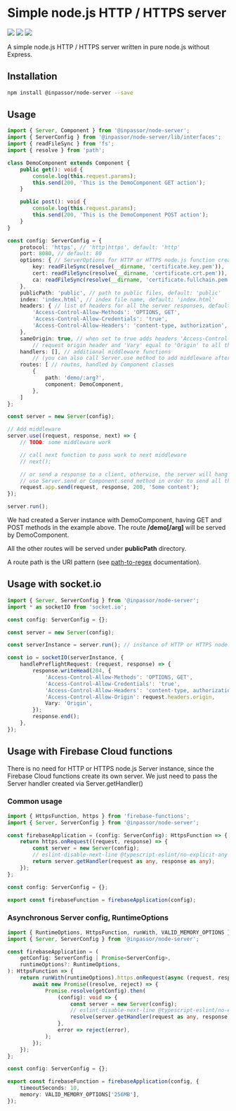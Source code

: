 # Simple node.js HTTP / HTTPS server

![](https://img.shields.io/npm/v/@inpassor/node-server.svg?style=flat)
![](https://img.shields.io/github/license/Inpassor/ts-node-server.svg?style=flat-square)
![](https://img.shields.io/npm/dt/@inpassor/node-server.svg?style=flat-square)

A simple node.js HTTP / HTTPS server written in pure node.js without Express.

## Installation
```bash
npm install @inpassor/node-server --save
```

## Usage
```typescript
import { Server, Component } from '@inpassor/node-server';
import { ServerConfig } from '@inpassor/node-server/lib/interfaces';
import { readFileSync } from 'fs';
import { resolve } from 'path';

class DemoComponent extends Component {
    public get(): void {
        console.log(this.request.params);
        this.send(200, 'This is the DemoComponent GET action');
    }

    public post(): void {
        console.log(this.request.params);
        this.send(200, 'This is the DemoComponent POST action');
    }
}

const config: ServerConfig = {
    protocol: 'https', // 'http|https', default: 'http'
    port: 8080, // default: 80
    options: { // ServerOptions for HTTP or HTTPS node.js function createServer, default: {}
        key: readFileSync(resolve(__dirname, 'certificate.key.pem')),
        cert: readFileSync(resolve(__dirname, 'certificate.crt.pem')),
        ca: readFileSync(resolve(__dirname, 'certificate.fullchain.pem')),
    },
    publicPath: 'public', // path to public files, default: 'public'
    index: 'index.html', // index file name, default: 'index.html'
    headers: { // list of headers for all the server responses, default: {}
        'Access-Control-Allow-Methods': 'OPTIONS, GET',
        'Access-Control-Allow-Credentials': 'true',
        'Access-Control-Allow-Headers': 'content-type, authorization',
    },
    sameOrigin: true, // when set to true adds headers 'Access-Control-Allow-Origin' equal to
        // request origin header and 'Vary' equal to 'Origin' to all the server responses
    handlers: [], // additional middleware functions
        // (you can also call Server.use method to add middleware after Server instance created)
    routes: [ // routes, handled by Component classes
        {
            path: 'demo/:arg?',
            component: DemoComponent,
        },
    ]
};

const server = new Server(config);

// Add middleware
server.use((request, response, next) => {
    // TODO: some middleware work

    // call next function to pass work to next middleware
    // next();

    // or send a response to a client, otherwise, the server will hang till timeout
    // use Server.send or Component.send method in order to send all the needed headers defined in the config
    request.app.send(request, response, 200, 'Some content');
});

server.run();
```

We had created a Server instance with DemoComponent, having GET and POST methods in the example above.
The route **/demo[/arg]** will be served by DemoComponent.

All the other routes will be served under **publicPath** directory.

A route path is the URI pattern (see [path-to-regex](https://github.com/lastuniverse/path-to-regex#readme) documentation).

## Usage with socket.io
```typescript
import { Server, ServerConfig } from '@inpassor/node-server';
import * as socketIO from 'socket.io';

const config: ServerConfig = {};

const server = new Server(config);

const serverInstance = server.run(); // instance of HTTP or HTTPS node.js Server

const io = socketIO(serverInstance, {
    handlePreflightRequest: (request, response) => {
        response.writeHead(204, {
            'Access-Control-Allow-Methods': 'OPTIONS, GET',
            'Access-Control-Allow-Credentials': 'true',
            'Access-Control-Allow-Headers': 'content-type, authorization',
            'Access-Control-Allow-Origin': request.headers.origin,
            Vary: 'Origin',
        });
        response.end();
    },
});
```

## Usage with Firebase Cloud functions

There is no need for HTTP or HTTPS node.js Server instance, since the Firebase Cloud functions create its own server.
We just need to pass the Server handler created via Server.getHandler()

### Common usage
```typescript
import { HttpsFunction, https } from 'firebase-functions';
import { Server, ServerConfig } from '@inpassor/node-server';

const firebaseApplication = (config: ServerConfig): HttpsFunction => {
    return https.onRequest((request, response) => {
        const server = new Server(config);
        // eslint-disable-next-line @typescript-eslint/no-explicit-any
        return server.getHandler(request as any, response as any);
    });
};

const config: ServerConfig = {};

export const firebaseFunction = firebaseApplication(config);
```

### Asynchronous Server config, RuntimeOptions
```typescript
import { RuntimeOptions, HttpsFunction, runWith, VALID_MEMORY_OPTIONS } from 'firebase-functions';
import { Server, ServerConfig } from '@inpassor/node-server';

const firebaseApplication = (
    getConfig: ServerConfig | Promise<ServerConfig>,
    runtimeOptions?: RuntimeOptions,
): HttpsFunction => {
    return runWith(runtimeOptions).https.onRequest(async (request, response) => {
        await new Promise((resolve, reject) => {
            Promise.resolve(getConfig).then(
                (config): void => {
                    const server = new Server(config);
                    // eslint-disable-next-line @typescript-eslint/no-explicit-any
                    resolve(server.getHandler(request as any, response as any));
                },
                error => reject(error),
            );
        });
    });
};

const config: ServerConfig = {};

export const firebaseFunction = firebaseApplication(config, {
    timeoutSeconds: 10,
    memory: VALID_MEMORY_OPTIONS['256MB'],
});
```
